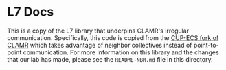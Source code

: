 # L7 Docs
This is a copy of the L7 library that underpins CLAMR's irregular communication.
Specifically, this code is copied from the [CUP-ECS fork of CLAMR](https://github.com/cup-ecs/clamr) which takes advantage of neighbor collectives instead of point-to-point communication.
For more information on this library and the changes that our lab has made, please see the `README-NBR.md` file in this directory.
